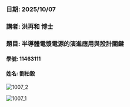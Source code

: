 ### 日期: 2025/10/07

### 講者: 洪再和 博士

### 題目: 半導體電漿電源的演進應用與設計關鍵

#### 學號: 11463111
#### 姓名: 劉柏毅


![1007_2](https://github.com/user-attachments/assets/2e54d115-acd1-49c7-828a-46deb22788f8)


![1007_1](https://github.com/user-attachments/assets/49093d71-d26d-41ef-99d4-2276e0288781)
